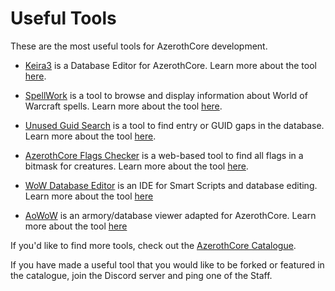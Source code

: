 # Useful Tools

These are the most useful tools for AzerothCore development.

- [Keira3](https://www.azerothcore.org/Keira3/) is a Database Editor for AzerothCore. Learn more about the tool [here](https://github.com/azerothcore/keira3#readme).

- [SpellWork](https://github.com/azerothcore/spellwork) is a tool to browse and display information about World of Warcraft spells. Learn more about the tool [here](https://github.com/azerothcore/spellwork#readme).

- [Unused Guid Search](https://github.com/azerothcore/Unused-Guid-Search) is a tool to find entry or GUID gaps in the database. Learn more about the tool [here](https://github.com/azerothcore/Unused-Guid-Search#readme).

- [AzerothCore Flags Checker](https://www.azerothcore.org/flag-checker/) is a web-based tool to find all flags in a bitmask for creatures. Learn more about the tool [here](https://github.com/azerothcore/flag-checker#readme).

- [WoW Database Editor](https://github.com/BAndysc/WoWDatabaseEditor) is an IDE for Smart Scripts and database editing. Learn more about the tool [here](https://github.com/BAndysc/WoWDatabaseEditor#readme)

- [AoWoW](https://github.com/azerothcore/aowow) is an armory/database viewer adapted for AzerothCore. Learn more about the tool [here](https://github.com/azerothcore/aowow#readme)

If you'd like to find more tools, check out the [AzerothCore Catalogue](https://www.azerothcore.org/catalogue.html).

If you have made a useful tool that you would like to be forked or featured in the catalogue, join the Discord server and ping one of the Staff.
